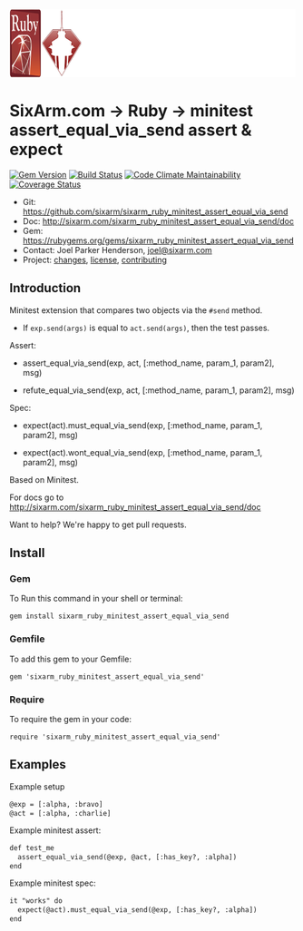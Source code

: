 <img src="README.png" width="960" height="120" alt="README" />

# SixArm.com → Ruby → minitest<br> assert_equal_via_send assert & expect

<!--header-open-->

[![Gem Version](https://badge.fury.io/rb/sixarm_ruby_minitest_assert_equal_via_send.svg)](http://badge.fury.io/rb/sixarm_ruby_minitest_assert_equal_via_send)
[![Build Status](https://travis-ci.org/SixArm/sixarm_ruby_minitest_assert_equal_via_send.png)](https://travis-ci.org/SixArm/sixarm_ruby_minitest_assert_equal_via_send)
[![Code Climate Maintainability](https://api.codeclimate.com/v1/badges/$id/maintainability)](https://codeclimate.com/github/SixArm/$dir/maintainability)
[![Coverage Status](https://coveralls.io/repos/SixArm/sixarm_ruby_minitest_assert_equal_via_send/badge.svg?branch=master&service=github)](https://coveralls.io/github/SixArm/sixarm_ruby_minitest_assert_equal_via_send?branch=master)

* Git: <https://github.com/sixarm/sixarm_ruby_minitest_assert_equal_via_send>
* Doc: <http://sixarm.com/sixarm_ruby_minitest_assert_equal_via_send/doc>
* Gem: <https://rubygems.org/gems/sixarm_ruby_minitest_assert_equal_via_send>
* Contact: Joel Parker Henderson, <joel@sixarm.com>
* Project: [changes](CHANGES.md), [license](LICENSE.md), [contributing](CONTRIBUTING.md)

<!--header-shut-->

## Introduction

Minitest extension that compares two objects via the `#send` method.

  * If `exp.send(args)` is equal to `act.send(args)`, then the test passes. 

Assert:

   * assert_equal_via_send(exp, act, [:method_name, param_1, param2], msg)

   * refute_equal_via_send(exp, act, [:method_name, param_1, param2], msg)

Spec:

   * expect(act).must_equal_via_send(exp, [:method_name, param_1, param2], msg)

   * expect(act).wont_equal_via_send(exp, [:method_name, param_1, param2], msg)

Based on Minitest.

For docs go to <http://sixarm.com/sixarm_ruby_minitest_assert_equal_via_send/doc>

Want to help? We're happy to get pull requests.


<!--install-open-->

## Install

### Gem

To Run this command in your shell or terminal:

    gem install sixarm_ruby_minitest_assert_equal_via_send

### Gemfile

To add this gem to your Gemfile:

    gem 'sixarm_ruby_minitest_assert_equal_via_send'

### Require

To require the gem in your code:

    require 'sixarm_ruby_minitest_assert_equal_via_send'

<!--install-shut-->


## Examples

Example setup

    @exp = [:alpha, :bravo]
    @act = [:alpha, :charlie]

Example minitest assert:

    def test_me
      assert_equal_via_send(@exp, @act, [:has_key?, :alpha])
    end

Example minitest spec:

    it "works" do
      expect(@act).must_equal_via_send(@exp, [:has_key?, :alpha])
    end

